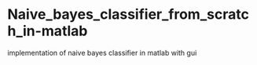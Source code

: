 # Naive_bayes_classifier_from_scratch_in-matlab
implementation of naive bayes classifier in matlab with gui 
